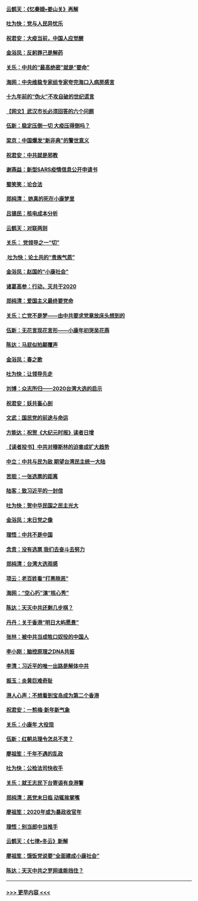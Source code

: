 #### [云鹤天：《忆秦娥▪娄山关》再解](../pages/nsc993/n11824682.md?t=01271822) 
#### [吐为快：党与人民异忧乐](../pages/nsc993/n11824660.md?t=01271822) 
#### [祝君安：大疫当前，中国人应觉醒](../pages/nsc993/n11821946.md?t=01271822) 
#### [金浴凤：反躬罪己是解药](../pages/nsc993/n11820280.md?t=01271822) 
#### [关乐：中共的“最高绝密”就是“要命”](../pages/nsc993/n11816946.md?t=01271822) 
#### [海网：中央维稳专家组专家夸完海口入病房感言](../pages/nsc993/n11815138.md?t=01271822) 
#### [十九年前的“伪火”不攻自破的世纪谎言](../pages/nsc993/n11813238.md?t=01271822) 
#### [【网文】武汉市长必须回答的六个问题](../pages/nsc993/n11813848.md?t=01271822) 
#### [伍新：稳定压倒一切 大疫压得倒吗？](../pages/nsc993/n11812634.md?t=01271822) 
#### [梁京：中国爆发“新非典”的警世意义](../pages/nsc993/n11812554.md?t=01271822) 
#### [祝君安：中共就是邪教](../pages/nsc993/n11812431.md?t=01271822) 
#### [谢燕益：新型SARS疫情信息公开申请书](../pages/nsc993/n11808840.md?t=01271822) 
#### [蜀笑笑：论合法](../pages/nsc993/n11808064.md?t=01271822) 
#### [郑纯清： 她真的死在小康梦里](../pages/nsc993/n11806623.md?t=01271822) 
#### [吕锡民：核电成本分析](../pages/nsc993/n11806284.md?t=01271822) 
#### [云鹤天：对联两则](../pages/nsc993/n11805957.md?t=01271822) 
#### [关乐： 党领导之一“切”](../pages/nsc993/n11804505.md?t=01271822) 
#### [ 吐为快：论土共的“贵族气质”](../pages/nsc993/n11804490.md?t=01271822) 
#### [金浴凤：赵国的“小康社会”](../pages/nsc993/n11804452.md?t=01271822) 
#### [诸葛高参：行动，灭共于2020](../pages/nsc993/n11804120.md?t=01271822) 
#### [郑纯清：爱国主义最终要党命](../pages/nsc993/n11802197.md?t=01271822) 
#### [关乐：亡党不是梦——由中共要求党章放床头想到的](../pages/nsc993/n11802156.md?t=01271822) 
#### [伍新：无花言现花言形——小康年初哭吴花燕](../pages/nsc993/n11800044.md?t=01271822) 
#### [陈达：马屁似拍颠覆声](../pages/nsc993/n11800010.md?t=01271822) 
#### [金浴凤：春之歌](../pages/nsc993/n11797687.md?t=01271822) 
#### [吐为快：让领导先走](../pages/nsc993/n11797512.md?t=01271822) 
#### [刘博：众志所归——2020台湾大选的启示](../pages/nsc993/n11796878.md?t=01271822) 
#### [祝君安：妖共畜心剖](../pages/nsc993/n11794273.md?t=01271822) 
#### [文武：国民党的前途与命运](../pages/nsc993/n11794198.md?t=01271822) 
#### [方能达：祝贺《大纪元时报》读者日增](../pages/nsc993/n11793807.md?t=01271822) 
#### [【读者投书】中共对穆斯林的迫害成扩大趋势](../pages/nsc993/n11791371.md?t=01271822) 
#### [中立：中共与民为敌 期望台湾民主统一大陆](../pages/nsc993/n11790392.md?t=01271822) 
#### [苦胆：一张选票的距离](../pages/nsc993/n11788914.md?t=01271822) 
#### [陆客：致习近平的一封信](../pages/nsc993/n11788867.md?t=01271822) 
#### [吐为快：贺中华民国之民主光大](../pages/nsc993/n11788618.md?t=01271822) 
#### [金浴凤：末日党之像](../pages/nsc993/n11787475.md?t=01271822) 
#### [理悟：中共不是中国](../pages/nsc993/n11787463.md?t=01271822) 
#### [念贲：没有选票  我们去奋斗去努力](../pages/nsc993/n11787398.md?t=01271822) 
#### [郑纯清：台湾大选观感](../pages/nsc993/n11786210.md?t=01271822) 
#### [项云：老百姓看“打黑除恶”](../pages/nsc993/n11785398.md?t=01271822) 
#### [海网：“空心朽”演“核心秀”](../pages/nsc993/n11783874.md?t=01271822) 
#### [陈达：天灭中共还剩几步棋？](../pages/nsc993/n11783719.md?t=01271822) 
#### [丹丹：关于香港“明日大屿愿景”](../pages/nsc993/n11783273.md?t=01271822) 
#### [张林：被中共当成牲口奴役的中国人](../pages/nsc993/n11782397.md?t=01271822) 
#### [李小刚：脑控原理之DNA共振](../pages/nsc993/n11780962.md?t=01271822) 
#### [李清：习近平的唯一出路是解体中共](../pages/nsc993/n11780866.md?t=01271822) 
#### [振玉：炎黄巨难奇耻](../pages/nsc993/n11779632.md?t=01271822) 
#### [港人心声：不想看到宝岛成为第二个香港](../pages/nsc993/n11778817.md?t=01271822) 
#### [祝君安：一剪梅‧新年新气象](../pages/nsc993/n11776340.md?t=01271822) 
#### [关乐：小康年 大役现](../pages/nsc993/n11774213.md?t=01271822) 
#### [伍新：红朝总理令怎总不灵？](../pages/nsc993/n11770813.md?t=01271822) 
#### [廖祖笙：千年不遇的乱政](../pages/nsc993/n11770373.md?t=01271822) 
#### [吐为快：公检法司快收手](../pages/nsc993/n11770359.md?t=01271822) 
#### [关乐：就王志民下台寄语有良港警](../pages/nsc993/n11769903.md?t=01271822) 
#### [郑纯清：恶党末日临 动辄挨掌嘴](../pages/nsc993/n11769356.md?t=01271822) 
#### [廖祖笙：2020年或为暴政收官年](../pages/nsc993/n11768216.md?t=01271822) 
#### [理悟：别当郎中当推手](../pages/nsc993/n11768243.md?t=01271822) 
#### [云鹤天：《七律▪冬云》新解](../pages/nsc993/n11768204.md?t=01271822) 
#### [廖祖笙：饿饭党说要“全面建成小康社会”](../pages/nsc993/n11767482.md?t=01271822) 
#### [陈达：天灭中共之罗网谁能挡住？](../pages/nsc993/n11767465.md?t=01271822) 

----
#### [ >>> 更早内容 <<< ](../indexes/nsc993-earlier.md)
